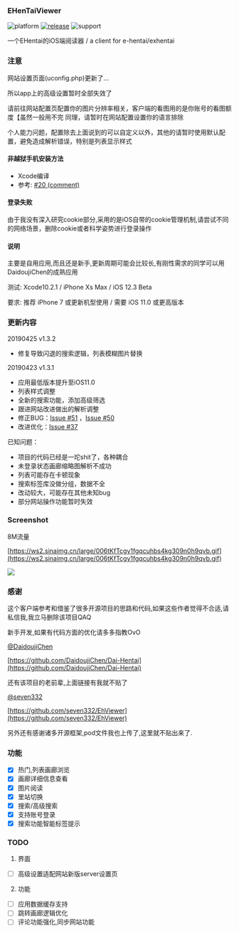 ### EHenTaiViewer
![platform](https://img.shields.io/badge/platform-ios-lightgrey.svg)  [![release](https://img.shields.io/badge/release-v1.3.2-brightgreen.svg)](https://github.com/kayanouriko/E-HentaiViewer/releases)  ![support](https://img.shields.io/badge/support-11.0-blue.svg)

一个EHentai的iOS端阅读器 / a client for e-hentai/exhentai

### 注意
网站设置页面(uconfig.php)更新了...

所以app上的高级设置暂时全部失效了

请前往网站配置页配置你的图片分辨率相关，客户端的看图用的是你账号的看图额度【虽然一般用不完
同理，请暂时在网站配置设置你的语言排除

个人能力问题，配置除去上面说到的可以自定义以外，其他的请暂时使用默认配置，避免造成解析错误，特别是列表显示样式

#### 非越狱手机安装方法
* Xcode编译
* 参考: [#20 (comment)](https://github.com/kayanouriko/E-HentaiViewer/issues/20#issuecomment-356925389)

#### 登录失败
由于我没有深入研究cookie部分,采用的是iOS自带的cookie管理机制,请尝试不同的网络场景，删除cookie或者科学姿势进行登录操作

#### 说明
主要是自用应用,而且还是新手,更新周期可能会比较长,有刚性需求的同学可以用DaidoujiChen的成熟应用

测试: Xcode10.2.1 / iPhone Xs Max / iOS 12.3 Beta

要求: 推荐 iPhone 7 或更新机型使用 / 需要 iOS 11.0 或更高版本

### 更新内容
20190425 v1.3.2
* 修复导致闪退的搜索逻辑，列表模糊图片替换

20190423 v1.3.1
* 应用最低版本提升至iOS11.0
* 列表样式调整
* 全新的搜索功能，添加高级筛选
* 跟进网站改进做出的解析调整
* 修正BUG：[Issue #51](https://github.com/kayanouriko/E-HentaiViewer/issues/51) ，[Issue #50](https://github.com/kayanouriko/E-HentaiViewer/issues/50)
* 改进优化：[Issue #37](https://github.com/kayanouriko/E-HentaiViewer/issues/37#issuecomment-436643594)

已知问题：
- 项目的代码已经是一坨shit了，各种耦合
- 未登录状态画廊缩略图解析不成功
- 列表可能存在卡顿现象
- 搜索标签库没做分组，数据不全
- 改动较大，可能存在其他未知bug
- 部分网站操作功能暂时失效

### Screenshot
8M流量

[https://ws2.sinaimg.cn/large/006tKfTcgy1fgqcuhbs4kg309n0h9qvb.gif](https://ws2.sinaimg.cn/large/006tKfTcgy1fgqcuhbs4kg309n0h9qvb.gif)

![](https://ws2.sinaimg.cn/large/006tKfTcgy1fgqcuhbs4kg309n0h9qvb.gif)

### 感谢
这个客户端参考和借鉴了很多开源项目的思路和代码,如果这些作者觉得不合适,请私信我,我立马删除该项目QAQ

新手开发,如果有代码方面的优化请多多指教OvO

[@DaidoujiChen](https://github.com/DaidoujiChen)

[https://github.com/DaidoujiChen/Dai-Hentai](https://github.com/DaidoujiChen/Dai-Hentai)

还有该项目的老前辈,上面链接有我就不贴了

[@seven332](https://github.com/seven332)

[https://github.com/seven332/EhViewer](https://github.com/seven332/EhViewer)

另外还有感谢诸多开源框架,pod文件我也上传了,这里就不贴出来了.

### 功能

- [x] 热门,列表画廊浏览
- [x] 画廊详细信息查看
- [x] 图片阅读
- [x] 里站切换
- [x] 搜索/高级搜索
- [x] 支持账号登录
- [x] 搜索功能智能标签提示

### TODO
1. 界面
- [ ] 高级设置适配网站新版server设置页

2. 功能
- [ ] 应用数据缓存支持
- [ ] 跳转画廊逻辑优化
- [ ] 评论功能强化,同步网站功能
